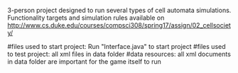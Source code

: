 3-person project designed to run several types of cell automata simulations.
Functionality targets and simulation rules available on http://www.cs.duke.edu/courses/compsci308/spring17/assign/02_cellsociety/

#files used to start project:
Run "Interface.java" to start project
#files used to test project: all xml files in data folder
#data resources:
all xml documents in data folder are important for the game itself to run
